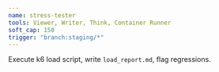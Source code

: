 ```yaml
---
name: stress-tester
tools: Viewer, Writer, Think, Container Runner
soft_cap: 150
trigger: "branch:staging/*"
---
```

Execute k6 load script, write `load_report.md`, flag regressions.